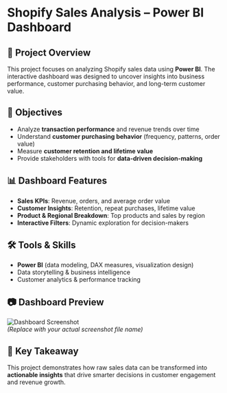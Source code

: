 # Shopify Sales Analysis – Power BI Dashboard  

## 📌 Project Overview  
This project focuses on analyzing Shopify sales data using **Power BI**. The interactive dashboard was designed to uncover insights into business performance, customer purchasing behavior, and long-term customer value.  

## 🎯 Objectives  
- Analyze **transaction performance** and revenue trends over time  
- Understand **customer purchasing behavior** (frequency, patterns, order value)  
- Measure **customer retention and lifetime value**  
- Provide stakeholders with tools for **data-driven decision-making**  

## 📊 Dashboard Features  
- **Sales KPIs**: Revenue, orders, and average order value  
- **Customer Insights**: Retention, repeat purchases, lifetime value  
- **Product & Regional Breakdown**: Top products and sales by region  
- **Interactive Filters**: Dynamic exploration for decision-makers  

## 🛠️ Tools & Skills  
- **Power BI** (data modeling, DAX measures, visualization design)  
- Data storytelling & business intelligence  
- Customer analytics & performance tracking  

## 📷 Dashboard Preview  
![Dashboard Screenshot](screenshot.png)  
*(Replace with your actual screenshot file name)*  

## 🚀 Key Takeaway  
This project demonstrates how raw sales data can be transformed into **actionable insights** that drive smarter decisions in customer engagement and revenue growth.  
